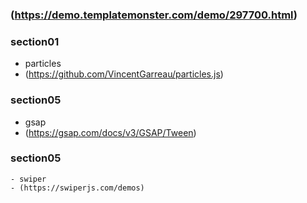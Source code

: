 ### (https://demo.templatemonster.com/demo/297700.html)

### section01 
   - particles
   - (https://github.com/VincentGarreau/particles.js)

### section05 
   - gsap
   - (https://gsap.com/docs/v3/GSAP/Tween)
### section05 
    - swiper
    - (https://swiperjs.com/demos)